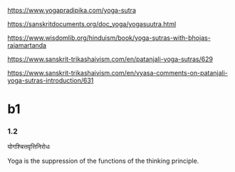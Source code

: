 
https://www.yogapradipika.com/yoga-sutra

https://sanskritdocuments.org/doc_yoga/yogasuutra.html

https://www.wisdomlib.org/hinduism/book/yoga-sutras-with-bhojas-rajamartanda

https://www.sanskrit-trikashaivism.com/en/patanjali-yoga-sutras/629

https://www.sanskrit-trikashaivism.com/en/vyasa-comments-on-patanjali-yoga-sutras-introduction/631

# b1

### 1.2
योगश्चित्तवृत्तिनिरोधः

Yoga is the suppression of the functions of the thinking principle.
